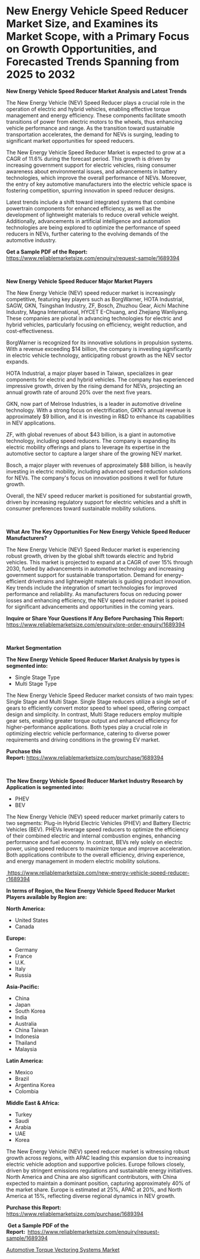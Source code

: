 <p><h1>New Energy Vehicle Speed Reducer Market Size, and Examines its Market Scope, with a Primary Focus on Growth Opportunities, and Forecasted Trends Spanning from 2025 to 2032</h1></p><p><strong>New Energy Vehicle Speed Reducer Market Analysis and Latest Trends</strong></p>
<p><p>The New Energy Vehicle (NEV) Speed Reducer plays a crucial role in the operation of electric and hybrid vehicles, enabling effective torque management and energy efficiency. These components facilitate smooth transitions of power from electric motors to the wheels, thus enhancing vehicle performance and range. As the transition toward sustainable transportation accelerates, the demand for NEVs is surging, leading to significant market opportunities for speed reducers.</p><p>The New Energy Vehicle Speed Reducer Market is expected to grow at a CAGR of 11.6% during the forecast period. This growth is driven by increasing government support for electric vehicles, rising consumer awareness about environmental issues, and advancements in battery technologies, which improve the overall performance of NEVs. Moreover, the entry of key automotive manufacturers into the electric vehicle space is fostering competition, spurring innovation in speed reducer designs.</p><p>Latest trends include a shift toward integrated systems that combine powertrain components for enhanced efficiency, as well as the development of lightweight materials to reduce overall vehicle weight. Additionally, advancements in artificial intelligence and automation technologies are being explored to optimize the performance of speed reducers in NEVs, further catering to the evolving demands of the automotive industry.</p></p>
<p><strong>Get a Sample PDF of the Report:&nbsp;</strong> <a href="https://www.reliablemarketsize.com/enquiry/request-sample/1689394?utm_campaign=2634&utm_medium=2&utm_source=Github&utm_content=ia&utm_term=26032025&utm_id=new-energy-vehicle-speed-reducer">https://www.reliablemarketsize.com/enquiry/request-sample/1689394</a></p>
<p>&nbsp;</p>
<p><strong>New Energy Vehicle Speed Reducer Major Market Players</strong></p>
<p><p>The New Energy Vehicle (NEV) speed reducer market is increasingly competitive, featuring key players such as BorgWarner, HOTA Industrial, SAGW, GKN, Tsingshan Industry, ZF, Bosch, Zhuzhou Gear, Aichi Machine Industry, Magna International, HYCET E-Chuang, and Zhejiang Wanliyang. These companies are pivotal in advancing technologies for electric and hybrid vehicles, particularly focusing on efficiency, weight reduction, and cost-effectiveness.</p><p>BorgWarner is recognized for its innovative solutions in propulsion systems. With a revenue exceeding $14 billion, the company is investing significantly in electric vehicle technology, anticipating robust growth as the NEV sector expands.</p><p>HOTA Industrial, a major player based in Taiwan, specializes in gear components for electric and hybrid vehicles. The company has experienced impressive growth, driven by the rising demand for NEVs, projecting an annual growth rate of around 20% over the next five years.</p><p>GKN, now part of Melrose Industries, is a leader in automotive driveline technology. With a strong focus on electrification, GKN's annual revenue is approximately $9 billion, and it is investing in R&D to enhance its capabilities in NEV applications.</p><p>ZF, with global revenues of about $43 billion, is a giant in automotive technology, including speed reducers. The company is expanding its electric mobility offerings and plans to leverage its expertise in the automotive sector to capture a larger share of the growing NEV market.</p><p>Bosch, a major player with revenues of approximately $88 billion, is heavily investing in electric mobility, including advanced speed reduction solutions for NEVs. The company's focus on innovation positions it well for future growth.</p><p>Overall, the NEV speed reducer market is positioned for substantial growth, driven by increasing regulatory support for electric vehicles and a shift in consumer preferences toward sustainable mobility solutions.</p></p>
<p>&nbsp;</p>
<p><strong>What Are The Key Opportunities For New Energy Vehicle Speed Reducer Manufacturers?</strong></p>
<p><p>The New Energy Vehicle (NEV) Speed Reducer market is experiencing robust growth, driven by the global shift towards electric and hybrid vehicles. This market is projected to expand at a CAGR of over 15% through 2030, fueled by advancements in automotive technology and increasing government support for sustainable transportation. Demand for energy-efficient drivetrains and lightweight materials is guiding product innovation. Key trends include the integration of smart technologies for improved performance and reliability. As manufacturers focus on reducing power losses and enhancing efficiency, the NEV speed reducer market is poised for significant advancements and opportunities in the coming years.</p></p>
<p><strong>Inquire or Share Your Questions If Any Before Purchasing This Report:</strong> <a href="https://www.reliablemarketsize.com/enquiry/pre-order-enquiry/1689394?utm_campaign=2634&utm_medium=2&utm_source=Github&utm_content=ia&utm_term=26032025&utm_id=new-energy-vehicle-speed-reducer">https://www.reliablemarketsize.com/enquiry/pre-order-enquiry/1689394</a></p>
<p>&nbsp;</p>
<p><strong>Market Segmentation</strong></p>
<p><strong>The New Energy Vehicle Speed Reducer Market Analysis by types is segmented into:</strong></p>
<p><ul><li>Single Stage Type</li><li>Multi Stage Type</li></ul></p>
<p><p>The New Energy Vehicle Speed Reducer market consists of two main types: Single Stage and Multi Stage. Single Stage reducers utilize a single set of gears to efficiently convert motor speed to wheel speed, offering compact design and simplicity. In contrast, Multi Stage reducers employ multiple gear sets, enabling greater torque output and enhanced efficiency for higher-performance applications. Both types play a crucial role in optimizing electric vehicle performance, catering to diverse power requirements and driving conditions in the growing EV market.</p></p>
<p><strong>Purchase this Report:&nbsp;</strong><a href="https://www.reliablemarketsize.com/purchase/1689394?utm_campaign=2634&utm_medium=2&utm_source=Github&utm_content=ia&utm_term=26032025&utm_id=new-energy-vehicle-speed-reducer">https://www.reliablemarketsize.com/purchase/1689394</a></p>
<p>&nbsp;</p>
<p><strong>The New Energy Vehicle Speed Reducer Market Industry Research by Application is segmented into:</strong></p>
<p><ul><li>PHEV</li><li>BEV</li></ul></p>
<p><p>The New Energy Vehicle (NEV) speed reducer market primarily caters to two segments: Plug-in Hybrid Electric Vehicles (PHEV) and Battery Electric Vehicles (BEV). PHEVs leverage speed reducers to optimize the efficiency of their combined electric and internal combustion engines, enhancing performance and fuel economy. In contrast, BEVs rely solely on electric power, using speed reducers to maximize torque and improve acceleration. Both applications contribute to the overall efficiency, driving experience, and energy management in modern electric mobility solutions.</p></p>
<p><a href="https://www.reliablemarketsize.com/new-energy-vehicle-speed-reducer-r1689394?utm_campaign=2634&utm_medium=2&utm_source=Github&utm_content=ia&utm_term=26032025&utm_id=new-energy-vehicle-speed-reducer">&nbsp;https://www.reliablemarketsize.com/new-energy-vehicle-speed-reducer-r1689394</a></p>
<p><strong>In terms of Region, the New Energy Vehicle Speed Reducer Market Players available by Region are:</strong></p>
<p>
    <p> <strong> North America: </strong>
        <ul>
            <li>United States</li>
            <li>Canada</li>
        </ul>
        </p> 
    <p> <strong> Europe: </strong>
        <ul>
            <li>Germany</li>
            <li>France</li>
            <li>U.K.</li>
            <li>Italy</li>
            <li>Russia</li>
        </ul>
        </p> 
    <p> <strong> Asia-Pacific: </strong>
        <ul>
            <li>China</li>
            <li>Japan</li>
            <li>South Korea</li>
            <li>India</li>
            <li>Australia</li>
            <li>China Taiwan</li>
            <li>Indonesia</li>
            <li>Thailand</li>
            <li>Malaysia</li>
        </ul>
        </p> 
    <p> <strong> Latin America: </strong>
        <ul>
            <li>Mexico</li>
            <li>Brazil</li>
            <li>Argentina Korea</li>
            <li>Colombia</li>
        </ul>
        </p> 
    <p> <strong> Middle East & Africa: </strong>
        <ul>
            <li>Turkey</li>
            <li>Saudi</li>
            <li>Arabia</li>
            <li>UAE</li>
            <li>Korea</li>
        </ul>
    </p>
    </p>
<p><p>The New Energy Vehicle (NEV) speed reducer market is witnessing robust growth across regions, with APAC leading this expansion due to increasing electric vehicle adoption and supportive policies. Europe follows closely, driven by stringent emissions regulations and sustainable energy initiatives. North America and China are also significant contributors, with China expected to maintain a dominant position, capturing approximately 40% of the market share. Europe is estimated at 25%, APAC at 20%, and North America at 15%, reflecting diverse regional dynamics in NEV growth.</p></p>
<p><strong>Purchase this Report: </strong><a href="https://www.reliablemarketsize.com/purchase/1689394?utm_campaign=2634&utm_medium=2&utm_source=Github&utm_content=ia&utm_term=26032025&utm_id=new-energy-vehicle-speed-reducer">https://www.reliablemarketsize.com/purchase/1689394</a></p>
<p>&nbsp;<strong>Get a Sample PDF of the Report:&nbsp;&nbsp;</strong><a href="https://www.reliablemarketsize.com/enquiry/request-sample/1689394?utm_campaign=2634&utm_medium=2&utm_source=Github&utm_content=ia&utm_term=26032025&utm_id=new-energy-vehicle-speed-reducer">https://www.reliablemarketsize.com/enquiry/request-sample/1689394</a></p>
<p><strong></strong></p>
<p><p><a href="https://github.com/arvelm4nthig/Market-Research-Report-List-1/blob/main/automotive-torque-vectoring-systems-market.md?utm_campaign=2634&utm_medium=2&utm_source=Github&utm_content=ia&utm_term=26032025&utm_id=new-energy-vehicle-speed-reducer">Automotive Torque Vectoring Systems Market</a></p></p>